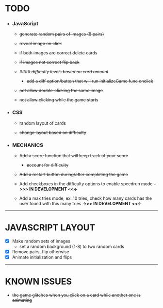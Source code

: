 # TODO

-  ### JavaScript

	+  ~~generate random pairs of images (8 pairs)~~

	+  ~~reveal image on click~~

	+ ~~if both images are correct delete cards~~

	+ ~~if images not correct flip back~~

	+  ~~#### *difficulty levels based on card amount*~~
      	+  ~~add a diff option/button that will run initializeGame func onclick~~
	
	+  ~~not allow double-clicking the same image~~
	
	+  ~~not allow clicking while the game starts~~

- ### CSS
	+ random layout of cards
	
	+ ~~change layout based on difficulty~~

- ### MECHANICS
	+ ~~Add a score function that will keep track of your score~~
    	+ ~~account for difficulty~~
	
	+ ~~Add a restart button during/after completing the game~~

	+ Add checkboxes in the difficulty options to enable speedrun mode **->>> IN DEVELOPMENT <<<-**

	+ Add a max tries mode, ex. 10 tries, check how many cards has the user found with this many tries **->>> IN DEVELOPMENT <<<-**

---

# JAVASCRIPT LAYOUT

- [x] Make random sets of images
  +  set a random background (1-8) to two random cards
- [x] Remove pairs, flip otherwise
- [x] Animate initialization and flips

---

# KNOWN ISSUES
- ~~the game glitches when you click on a card while another one is animating~~